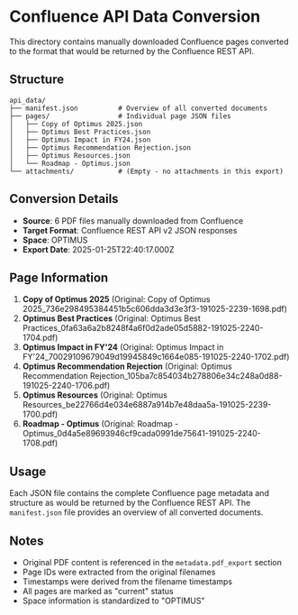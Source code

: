 # Confluence API Data Conversion

This directory contains manually downloaded Confluence pages converted to the format that would be returned by the Confluence REST API.

## Structure

```
api_data/
├── manifest.json          # Overview of all converted documents
├── pages/                 # Individual page JSON files
│   ├── Copy of Optimus 2025.json
│   ├── Optimus Best Practices.json
│   ├── Optimus Impact in FY24.json
│   ├── Optimus Recommendation Rejection.json
│   ├── Optimus Resources.json
│   └── Roadmap - Optimus.json
└── attachments/           # (Empty - no attachments in this export)
```

## Conversion Details

- **Source**: 6 PDF files manually downloaded from Confluence
- **Target Format**: Confluence REST API v2 JSON responses
- **Space**: OPTIMUS
- **Export Date**: 2025-01-25T22:40:17.000Z

## Page Information

1. **Copy of Optimus 2025** (Original: Copy of Optimus 2025_736e298495384451b5c606dda3d3e3f3-191025-2239-1698.pdf)
2. **Optimus Best Practices** (Original: Optimus Best Practices_0fa63a6a2b8248f4a6f0d2ade05d5882-191025-2240-1704.pdf)
3. **Optimus Impact in FY'24** (Original: Optimus Impact in FY'24_70029109679049d19945849c1664e085-191025-2240-1702.pdf)
4. **Optimus Recommendation Rejection** (Original: Optimus Recommendation Rejection_105ba7c854034b278806e34c248a0d88-191025-2240-1706.pdf)
5. **Optimus Resources** (Original: Optimus Resources_be22766d4e034e6887a914b7e48daa5a-191025-2239-1700.pdf)
6. **Roadmap - Optimus** (Original: Roadmap - Optimus_0d4a5e89693946cf9cada0991de75641-191025-2240-1708.pdf)

## Usage

Each JSON file contains the complete Confluence page metadata and structure as would be returned by the Confluence REST API. The `manifest.json` file provides an overview of all converted documents.

## Notes

- Original PDF content is referenced in the `metadata.pdf_export` section
- Page IDs were extracted from the original filenames
- Timestamps were derived from the filename timestamps
- All pages are marked as "current" status
- Space information is standardized to "OPTIMUS"
